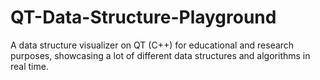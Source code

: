 # QT-Data-Structure-Playground
A data structure visualizer on QT (C++) for educational and research purposes, showcasing a lot of different data structures and algorithms in real time.
